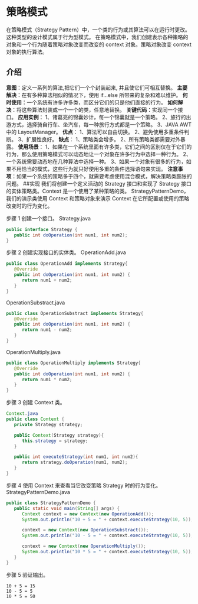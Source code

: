 # 策略模式
在策略模式（Strategy Pattern）中，一个类的行为或其算法可以在运行时更改。这种类型的设计模式属于行为型模式。
在策略模式中，我们创建表示各种策略的对象和一个行为随着策略对象改变而改变的 context 对象。策略对象改变 context 对象的执行算法。

## 介绍
**意图**：定义一系列的算法,把它们一个个封装起来, 并且使它们可相互替换。
**主要解决**：在有多种算法相似的情况下，使用 if...else 所带来的复杂和难以维护。
**何时使用**：一个系统有许多许多类，而区分它们的只是他们直接的行为。
**如何解决**：将这些算法封装成一个一个的类，任意地替换。
**关键代码**：实现同一个接口。
**应用实例**：
1、诸葛亮的锦囊妙计，每一个锦囊就是一个策略。
2、旅行的出游方式，选择骑自行车、坐汽车，每一种旅行方式都是一个策略。 
3、JAVA AWT 中的 LayoutManager。
**优点**： 
1、算法可以自由切换。 
2、避免使用多重条件判断。 
3、扩展性良好。
**缺点**： 
1、策略类会增多。 
2、所有策略类都需要对外暴露。
**使用场景**： 
1、如果在一个系统里面有许多类，它们之间的区别仅在于它们的行为，那么使用策略模式可以动态地让一个对象在许多行为中选择一种行为。 
2、一个系统需要动态地在几种算法中选择一种。 
3、如果一个对象有很多的行为，如果不用恰当的模式，这些行为就只好使用多重的条件选择语句来实现。
**注意事项**：如果一个系统的策略多于四个，就需要考虑使用混合模式，解决策略类膨胀的问题。
##实现
我们将创建一个定义活动的 Strategy 接口和实现了 Strategy 接口的实体策略类。Context 是一个使用了某种策略的类。
StrategyPatternDemo，我们的演示类使用 Context 和策略对象来演示 Context 在它所配置或使用的策略改变时的行为变化。
[](``)

步骤 1
创建一个接口。
Strategy.java
```java
public interface Strategy {
   public int doOperation(int num1, int num2);
}
```
步骤 2
创建实现接口的实体类。
OperationAdd.java
```java
public class OperationAdd implements Strategy{
   @Override
   public int doOperation(int num1, int num2) {
      return num1 + num2;
   }
}
```
OperationSubstract.java
```java
public class OperationSubstract implements Strategy{
   @Override
   public int doOperation(int num1, int num2) {
      return num1 - num2;
   }
}
```
OperationMultiply.java
```java
public class OperationMultiply implements Strategy{
   @Override
   public int doOperation(int num1, int num2) {
      return num1 * num2;
   }
}
```
步骤 3
创建 Context 类。
```java
Context.java
public class Context {
   private Strategy strategy;

   public Context(Strategy strategy){
      this.strategy = strategy;
   }

   public int executeStrategy(int num1, int num2){
      return strategy.doOperation(num1, num2);
   }
}
```
步骤 4
使用 Context 来查看当它改变策略 Strategy 时的行为变化。
StrategyPatternDemo.java
```java
public class StrategyPatternDemo {
   public static void main(String[] args) {
      Context context = new Context(new OperationAdd());        
      System.out.println("10 + 5 = " + context.executeStrategy(10, 5));

      context = new Context(new OperationSubstract());        
      System.out.println("10 - 5 = " + context.executeStrategy(10, 5));

      context = new Context(new OperationMultiply());        
      System.out.println("10 * 5 = " + context.executeStrategy(10, 5));
   }
}
```
步骤 5
验证输出。
```
10 + 5 = 15
10 - 5 = 5
10 * 5 = 50
```